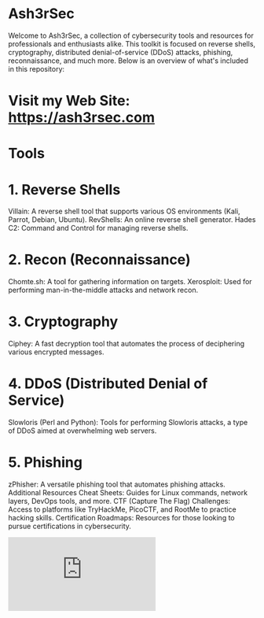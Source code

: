 # Ash3rSec
Welcome to Ash3rSec, a collection of cybersecurity tools and resources for professionals and enthusiasts alike. This toolkit is focused on reverse shells, cryptography, distributed denial-of-service (DDoS) attacks, phishing, reconnaissance, and much more. Below is an overview of what's included in this repository:

# Visit my Web Site: https://ash3rsec.com

# Tools
# 1. Reverse Shells
Villain: A reverse shell tool that supports various OS environments (Kali, Parrot, Debian, Ubuntu).
RevShells: An online reverse shell generator.
Hades C2: Command and Control for managing reverse shells.
# 2. Recon (Reconnaissance)
Chomte.sh: A tool for gathering information on targets.
Xerosploit: Used for performing man-in-the-middle attacks and network recon.
# 3. Cryptography
Ciphey: A fast decryption tool that automates the process of deciphering various encrypted messages.
# 4. DDoS (Distributed Denial of Service)
Slowloris (Perl and Python): Tools for performing Slowloris attacks, a type of DDoS aimed at overwhelming web servers.
# 5. Phishing
zPhisher: A versatile phishing tool that automates phishing attacks.
Additional Resources
Cheat Sheets: Guides for Linux commands, network layers, DevOps tools, and more.
CTF (Capture The Flag) Challenges: Access to platforms like TryHackMe, PicoCTF, and RootMe to practice hacking skills.
Certification Roadmaps: Resources for those looking to pursue certifications in cybersecurity.

<iframe src="https://tryhackme.com/api/v2/badges/public-profile?userPublicId=1454057" style='border:none;'></iframe>
